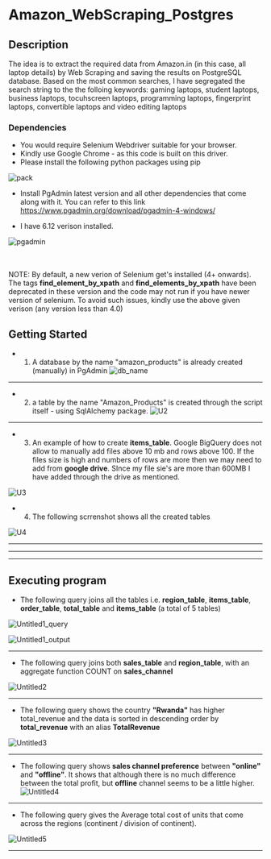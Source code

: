 # Amazon_WebScraping_Postgres 


## Description

The idea is to extract the required data from Amazon.in (in this case, all laptop details) by Web Scraping and saving the results on PostgreSQL database.
Based on the most common searches, I have segregated the search string to the the folloing keywords: gaming laptops, student laptops, business laptops, tocuhscreen laptops, programming laptops, fingerprint laptops, convertible laptops and video editing laptops

### Dependencies

* You would require Selenium Webdriver suitable for your browser.
* Kindly use Google Chrome - as this code is built on this driver.
* Please install the following python packages using pip



![pack](https://user-images.githubusercontent.com/72039550/192081245-d3b0c7e6-329c-454f-a141-5b23e0dafa92.png)

* Install PgAdmin latest version and all other dependencies that come along with it. You can refer to this link
    https://www.pgadmin.org/download/pgadmin-4-windows/
    
* I have 6.12 verison installed.


![pgadmin](https://user-images.githubusercontent.com/72039550/192081464-22354ec5-e009-4fbe-9657-01b936b0d2f9.png)

<br><br>
NOTE:  By default, a new verion of Selenium get's installed (4+ onwards).  The tags **find_element_by_xpath** and **find_elements_by_xpath** have been deprecated in these version and the code may not run if you have newer version of selenium. To avoid such issues, kindly use the above given verison (any version less than 4.0)


## Getting Started

* 1) A database by the name "amazon_products" is already created (manually) in PgAdmin
![db_name](https://user-images.githubusercontent.com/72039550/192081173-5af21c9a-634b-4228-b65c-dcd308f559f2.jpg)

<hr>

* 2) a table by the name "Amazon_Products" is created through the script itself - using SqlAlchemy package.
![U2](https://user-images.githubusercontent.com/72039550/149824922-b33593d5-cede-42b3-96fe-b971c7c208a1.png)

<hr>

* 3) An example of how to create **items_table**. Google BigQuery does not allow to manually add files above 10 mb and rows above 100. If the files size is high and numbers of rows are more then we may need to add from **google drive**. SInce my file sie's are more than 600MB I have added through the drive as mentioned.

![U3](https://user-images.githubusercontent.com/72039550/149825407-04f85b70-8937-444d-a260-d7fb8debad98.png)

* 4)  The following scrrenshot shows all the created tables

![U4](https://user-images.githubusercontent.com/72039550/149825639-9c515d32-4698-43c2-8817-2359a855a233.png)


<hr>
<hr>
<hr>


## Executing program

* The following query joins all the tables i.e. **region_table**, **items_table**, **order_table**, **total_table** and **items_table** (a total of 5 tables)

![Untitled1_query](https://user-images.githubusercontent.com/72039550/149822131-14191a12-8f65-4b7a-bee0-ed62a33fe5bb.png)

![Untitled1_output](https://user-images.githubusercontent.com/72039550/149822139-b799e5d6-6764-49db-9ff4-7a9ad1040529.png)


<hr>


* The following query joins both **sales_table** and **region_table**, with an aggregate function COUNT  on **sales_channel**

![Untitled2](https://user-images.githubusercontent.com/72039550/149822824-72d1b654-93d5-4cc7-94af-12dac1374a07.png)


<hr>


* The following query shows the country **"Rwanda"** has higher total_revenue and the data is sorted in descending order by **total_revenue** with an alias **TotalRevenue**

![Untitled3](https://user-images.githubusercontent.com/72039550/149823424-385d8b31-a996-4aee-986d-6cc55bbbdea3.png)


<hr>

* The following query shows **sales channel preference** between **"online"** and **"offline"**. It shows that although there is no much difference between the total profit, but **offline** channel seems to be a little higher. 
![Untitled4](https://user-images.githubusercontent.com/72039550/149823932-066ef6c0-1891-4b8a-b03b-dfa9aeeb70ae.png)

<hr>

* The following query gives the Average total cost of units that come across the regions (continent / division of continent).

![Untitled5](https://user-images.githubusercontent.com/72039550/149824349-9ecccabd-d2f1-4f70-82bd-1f21cab2c9d0.png)


<hr>

